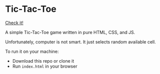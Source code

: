 # Tic-Tac-Toe

[Check it!](https://ignitikus.github.io/tic-tac-toe/index.html)

A simple Tic-Tac-Toe game written in pure HTML, CSS, and JS.

Unfortunately, computer is not smart. It just selects random available cell.

To run it on your machine:

- Download this repo or clone it
- Run `index.html` in your browser
